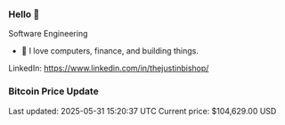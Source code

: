 ### Hello 🤙  

Software Engineering

- 🔭 I love computers, finance, and building things.
  
LinkedIn: https://www.linkedin.com/in/thejustinbishop/  






































































































































































































































































































































































































































































































































































### Bitcoin Price Update
Last updated: 2025-05-31 15:20:37 UTC
Current price: $104,629.00 USD
